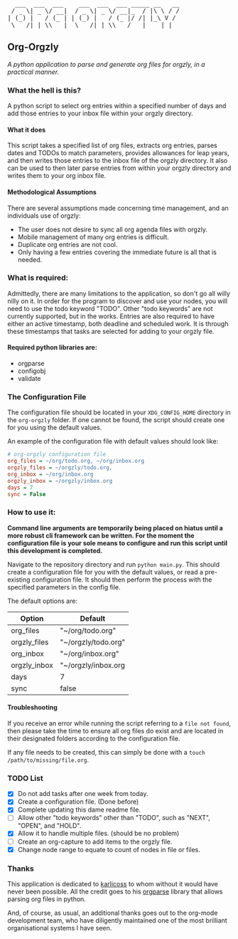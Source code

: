 <pre>
  ___  ___  ___    ___  ___  ___ _____ __   __
 / _ \| _ \/ __|  / _ \| _ \/ __|_  / |\ \ / /
| (_) |   / (_ | | (_) |   / (_ |/ /| |_\ V /
 \___/|_|_\\___|  \___/|_|_\\___/___|____|_|
</pre>

## Org-Orgzly

_A python application to parse and generate org files for orgzly, in a practical manner._

### What the hell is this?

A python script to select org entries within a specified number of days and add those entries to your inbox file within your orgzly
directory.

#### What it does

This script takes a specified list of org files, extracts org entries, parses dates and TODOs to match parameters, provides allowances
for leap years, and then writes those entries to the inbox file of the orgzly directory. It also can be used to then later parse
entries from within your orgzly directory and writes them to your org inbox file.

#### Methodological Assumptions

There are several assumptions made concerning time management, and an individuals use of orgzly:

* The user does not desire to sync all org agenda files with orgzly.
* Mobile management of many org entries is difficult.
* Duplicate org entries are not cool.
* Only having a few entries covering the immediate future is all that is needed.

### What is required:

Admittedly, there are many limitations to the application, so don't go all willy nilly on it. In order for the program to discover and
use your nodes, you will need to use the todo keyword "TODO". Other "todo keywords" are not currently supported, but in the works.
Entries are also required to have either an active timestamp, both deadline and scheduled work. It is through these timestamps that
tasks are selected for adding to your orgzly file.

#### Required python libraries are:

* orgparse
* configobj
* validate

### The Configuration File

The configuration file should be located in your `XDG_CONFIG_HOME` directory in the `org-orgzly` folder. If one cannot be found, the
script should create one for you using the default values.

An example of the configuration file with default values should look like:

```ini
# org-orgzly configuration file
org_files = ~/org/todo.org, ~/org/inbox.org
orgzly_files = ~/orgzly/todo.org,
org_inbox = ~/org/inbox.org
orgzly_inbox = ~/orgzly/inbox.org
days = 7
sync = False
```

### How to use it:

__Command line arguments are temporarily being placed on hiatus until a more robust cli framework can be written. For the moment the
configuration file is your sole means to configure and run this script until this development is completed.__

Navigate to the repository directory and run `python main.py`. This should create a configuration file for you with the default values,
or read a pre-existing configuration file. It should then perform the process with the specified parameters in the config file.

The default options are:

| Option       | Default             |
|--------------|---------------------|
| org_files    | "~/org/todo.org"    |
| orgzly_files | "~/orgzly/todo.org" |
| org_inbox    | "~/org/inbox.org"   |
| orgzly_inbox | "~/orgzly/inbox.org |
| days         | 7                   |
| sync         | false               |

#### Troubleshooting

If you receive an error while running the script referring to a `file not found`, then please take the time to ensure all org files do
exist and are located in their designated folders according to the configuration file.

If any file needs to be created, this can simply be done with a `touch /path/to/missing/file.org`.

### TODO List

- [x] Do not add tasks after one week from today.
- [x] Create a configuration file. (Done before)
- [x] Complete updating this dame readme file.
- [ ] Allow other "todo keywords" other than "TODO", such as "NEXT", "OPEN", and "HOLD".
- [x] Allow it to handle multiple files. (should be no problem)
- [ ] Create an org-capture to add items to the orgzly file.
- [x] Change node range to equate to count of nodes in file or files.

### Thanks

This application is dedicated to [karlicoss](https://github.com/karlicoss) to whom without it would have never been possible. All the
credit goes to his [orgparse](https://github.com/karlicoss/orgparse) library that allows parsing org files in python.

And, of course, as usual, an additional thanks goes out to the org-mode development team, who have diligently maintained one of the
most brilliant organisational systems I have seen.
